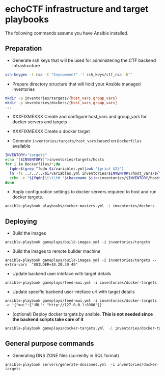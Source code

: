 # echoCTF infrastructure and target playbooks
The following commands assume you have Ansible installed.


## Preparation

* Generate ssh keys that will be used for administering the CTF backend infrastructure
```sh
ssh-keygen -t rsa -C "keycomment" -f ssh_keys/ctf_rsa -N''
```

* Prepare directory structure that will hold your Ansible managed inventories
```sh
mkdir -p inventories/targets/{host_vars,group_vars}
mkdir -p inventories/dockers/{host_vars,group_vars}
...
```

* XXXFIXMEXXX Create and configure host_vars and group_vars for docker servers and targets

* XXXFIXMEXXX Create a docker target

* Generate `inventories/targets/host_vars` based on `Dockerfiles` available
```sh
INVENTORY="targets"
echo "[$INVENTORY]">inventories/targets/hosts
for i in Dockerfiles/*;do
  fqdn=$(grep ^fqdn $i/variables.yml|awk '{print $2}')
  ln -fs ../../../$i/variables.yml inventories/$INVENTORY/host_vars/${fqdn}.yml
  echo -e "${fqdn}\t\t\t# "$(basename $i)>>inventories/$INVENTORY/hosts
done
```


* Apply configuration settings to docker servers required to host and run docker targets.
```sh
ansible-playbook playbooks/docker-masters.yml -i inventories/dockers
```

## Deploying

* Build the images
```
ansible-playbook gameplays/build-images.yml -i inventories/targets
```

* Build the images to remote builder machine
```
ansible-playbook gameplays/build-images.yml -i inventories/targets --extra-vars  "BUILDER=10.20.30.40"
```


* Update backend user inteface with target details
```
ansible-playbook gameplays/feed-mui.yml -i inventories/docker-targets
```

* Update specific backend user inteface url with target details
```
ansible-playbook gameplays/feed-mui.yml -i inventories/docker-targets  -e '{"mui":{"URL": "http://127.0.0.1:8080"}}'
```

* (optional) Deploy docker targets by ansible. __This is not needed since the backend scripts take care of it__
```sh
ansible-playbook gameplays/docker-targets.yml  -i inventories/docker-targets
```

## General purpose commands
* Generating DNS ZONE files (currently in SQL format)
```
ansible-playbook servers/generate-dnszones.yml  -i inventories/docker-targets
```
